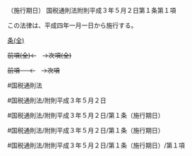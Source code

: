 （施行期日）
国税通則法附則平成３年５月２日第１条第１項

この法律は、平成四年一月一日から施行する。

[条(全)](国税通則法＿＿＿＿附則平成３年５月２日第１条_.md)

~~前項(全)←~~　~~→次項(全)~~

~~前項 　 ←~~　~~→次項~~



#国税通則法

#国税通則法/附則平成３年５月２日

#国税通則法/附則平成３年５月２日/第１条（施行期日）

#国税通則法/附則平成３年５月２日/第１条（施行期日）

#国税通則法/附則平成３年５月２日/第１条（施行期日）/第１項

